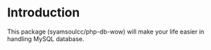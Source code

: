 # Introduction
This package (syamsoulcc/php-db-wow) will make your life easier in handling MySQL database.
